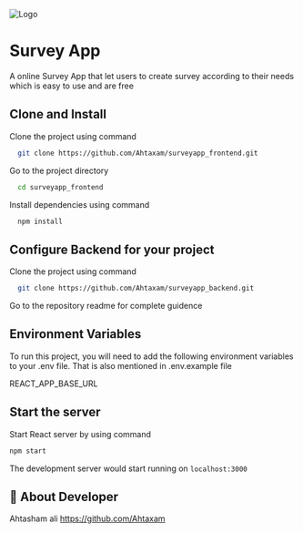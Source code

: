 ![Logo](https://upload.wikimedia.org/wikipedia/commons/thumb/1/1b/Online_Survey_Icon_or_logo.svg/1200px-Online_Survey_Icon_or_logo.svg.png)

# Survey App

A online Survey App that let users to create survey according to their needs which is easy to use and are free

## Clone and Install

Clone the project using command

```bash
  git clone https://github.com/Ahtaxam/surveyapp_frontend.git
```

Go to the project directory

```bash
  cd surveyapp_frontend
```

Install dependencies using command

```bash
  npm install
```

## Configure Backend for your project

Clone the project using command

```bash
  git clone https://github.com/Ahtaxam/surveyapp_backend.git
```

Go to the repository readme for complete guidence

## Environment Variables

To run this project, you will need to add the following environment variables to your .env file. That is also mentioned in .env.example file

REACT_APP_BASE_URL

## Start the server

Start React server by using command

```bash
npm start
```

The development server would start running on `localhost:3000`

## 🚀 About Developer

Ahtasham ali https://github.com/Ahtaxam
